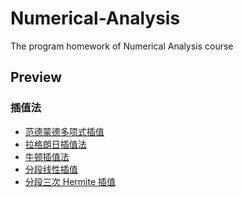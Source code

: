 # Numerical-Analysis
The program homework of Numerical Analysis course

## Preview
### 插值法
- [范德蒙德多项式插值](./interp/__init__.py)
- [拉格朗日插值法]()
- [牛顿插值法](./interp/newton.py)
- [分段线性插值]()
- [分段三次 Hermite 插值]()
